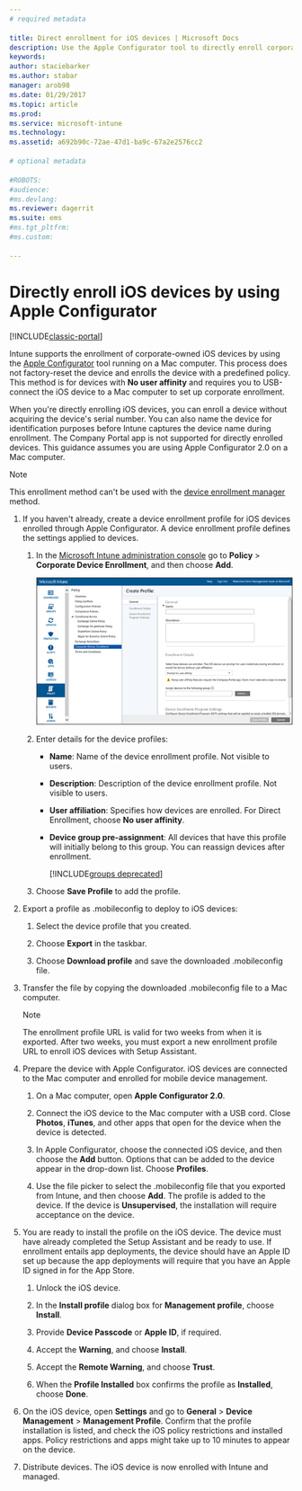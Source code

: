 ```yaml
---
# required metadata

title: Direct enrollment for iOS devices | Microsoft Docs
description: Use the Apple Configurator tool to directly enroll corporate-owned iOS devices with a predefined policy by USB-connecting them to a Mac computer.
keywords:
author: staciebarker
ms.author: stabar
manager: arob98
ms.date: 01/29/2017
ms.topic: article
ms.prod:
ms.service: microsoft-intune
ms.technology:
ms.assetid: a692b90c-72ae-47d1-ba9c-67a2e2576cc2

# optional metadata

#ROBOTS:
#audience:
#ms.devlang:
ms.reviewer: dagerrit
ms.suite: ems
#ms.tgt_pltfrm:
#ms.custom:

---
```


# Directly enroll iOS devices by using Apple Configurator

[!INCLUDE[classic-portal](../includes/classic-portal.md)]

Intune supports the enrollment of corporate-owned iOS devices by using the [Apple Configurator](http://go.microsoft.com/fwlink/?LinkId=518017) tool running on a Mac computer. This process does not factory-reset the device and enrolls the device with a predefined policy. This method is for devices with **No user affinity** and requires you to USB-connect the iOS device to a Mac computer to set up corporate enrollment.

When you're directly enrolling iOS devices, you can enroll a device without acquiring the device's serial number. You can also name the device for identification purposes before Intune captures the device name during enrollment. The Company Portal app is not supported for directly enrolled devices. This guidance assumes you are using Apple Configurator 2.0 on a Mac computer.

>[!NOTE]
>This enrollment method can't be used with the [device enrollment manager](enroll-corporate-owned-devices-with-the-device-enrollment-manager-in-microsoft-intune.md) method.

1.  If you haven't already, create a device enrollment profile for iOS devices enrolled through Apple Configurator. A device enrollment profile defines the settings applied to devices.

    1.  In the [Microsoft Intune administration console](http://manage.microsoft.com) go to **Policy** &gt; **Corporate Device Enrollment**, and then choose **Add**.

        ![Create device enrollment profile page](../media/pol-sa-corp-enroll.png)

    2.  Enter details for the device profiles:

        -   **Name**: Name of the device enrollment profile. Not visible to users.

        -   **Description**: Description of the device enrollment profile. Not visible to users.

        -   **User affiliation**: Specifies how devices are enrolled. For Direct Enrollment, choose **No user affinity**.

        -   **Device group pre-assignment**: All devices that have this profile will initially belong to this group. You can reassign devices after enrollment.

            [!INCLUDE[groups deprecated](../includes/group-deprecation.md)]

    3.  Choose **Save Profile** to add the profile.

5.  Export a profile as .mobileconfig to deploy to iOS devices:

	1.   Select the device profile that you created.

    2.   Choose **Export** in the taskbar.

    3.   Choose **Download profile** and save the downloaded .mobileconfig file.

6.  Transfer the file by copying the downloaded .mobileconfig file to a Mac computer.
    > [!NOTE]
    > The enrollment profile URL is valid for two weeks from when it is exported. After two weeks, you must export a new enrollment profile URL to enroll iOS devices with Setup Assistant.

7.  Prepare the device with Apple Configurator. iOS devices are connected to the Mac computer and enrolled for mobile device management.

    1.  On a Mac computer, open **Apple Configurator 2.0**.

    2.  Connect the iOS device to the Mac computer with a USB cord. Close **Photos**, **iTunes**, and other apps that open for the device when the device is detected.

    3.  In Apple Configurator, choose the connected iOS device, and then choose the **Add** button. Options that can be added to the device appear in the drop-down list. Choose **Profiles**.

    4.  Use the file picker to select the .mobileconfig file that you exported from Intune, and then choose **Add**. The profile is added to the device.  If the device is **Unsupervised**, the installation will require acceptance on the device.

8.  You are ready to install the profile on the iOS device. The device must have already completed the Setup Assistant and be ready to use. If enrollment entails app deployments, the device should have an Apple ID set up because the app deployments will require that you have an Apple ID signed in for the App Store.

    1.  Unlock the iOS device.

    2.  In the **Install profile** dialog box for **Management profile**,  choose **Install**.

    3.  Provide **Device Passcode** or **Apple ID**, if required.

    4.  Accept the **Warning**, and choose **Install**.

    5.  Accept the **Remote Warning**, and choose **Trust**.

    6.  When the **Profile Installed** box confirms the profile as **Installed**, choose **Done**.

9.  On the iOS device, open **Settings** and go to **General** &gt; **Device Management** &gt; **Management Profile**. Confirm that the profile installation is listed, and check the iOS policy restrictions and installed apps. Policy restrictions and apps might take up to 10 minutes to appear on the device.

10.  Distribute devices. The iOS device is now enrolled with Intune and managed.
